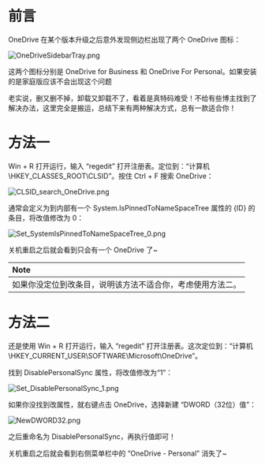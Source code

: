 # 前言

OneDrive 在某个版本升级之后意外发现侧边栏出现了两个 OneDrive 图标：

![OneDriveSidebarTray.png](http://windows-media.knowledge.ituknown.cn/onedrive/disable_sidebar_tray/OneDriveSidebarTray.png)

这两个图标分别是 OneDrive for Business 和 OneDrive For Personal。如果安装的是家庭版应该不会出现这个问题

老实说，删又删不掉，卸载又卸载不了，看着是真特码难受！不给有些博主找到了解决办法，这里完全是搬运，总结下来有两种解决方式，总有一款适合你！

# 方法一

Win + R 打开运行，输入 “regedit” 打开注册表。定位到：“计算机\HKEY_CLASSES_ROOT\CLSID”。按住 Ctrl + F 搜索 OneDrive：

![CLSID_search_OneDrive.png](http://windows-media.knowledge.ituknown.cn/onedrive/disable_sidebar_tray/method1/CLSID_search_OneDrive.png)

通常会定义为到内部有一个 System.IsPinnedToNameSpaceTree 属性的 {ID} 的条目，将改值修改为 0：

![Set_SystemIsPinnedToNameSpaceTree_0.png](http://windows-media.knowledge.ituknown.cn/onedrive/disable_sidebar_tray/method1/Set_SystemIsPinnedToNameSpaceTree_0.png)

关机重启之后就会看到只会有一个 OneDrive 了~

| **Note**                      |
| :---------------------------- |
| 如果你没定位到改条目，说明该方法不适合你，考虑使用方法二。 |
# 方法二

还是使用 Win + R 打开运行，输入 “regedit” 打开注册表。这次定位到：“计算机\HKEY_CURRENT_USER\SOFTWARE\Microsoft\OneDrive”。

找到 DisablePersonalSync 属性，将改值修改为“1”：

![Set_DisablePersonalSync_1.png](http://windows-media.knowledge.ituknown.cn/onedrive/disable_sidebar_tray/method2/Set_DisablePersonalSync_1.png)

如果你没找到改属性，就右键点击 OneDrive，选择新建 “DWORD（32位）值”：

![NewDWORD32.png](http://windows-media.knowledge.ituknown.cn/onedrive/disable_sidebar_tray/method2/NewDWORD32.png)

之后重命名为 DisablePersonalSync，再执行值即可！

关机重启之后就会看到右侧菜单栏中的 “OneDrive - Personal” 消失了~